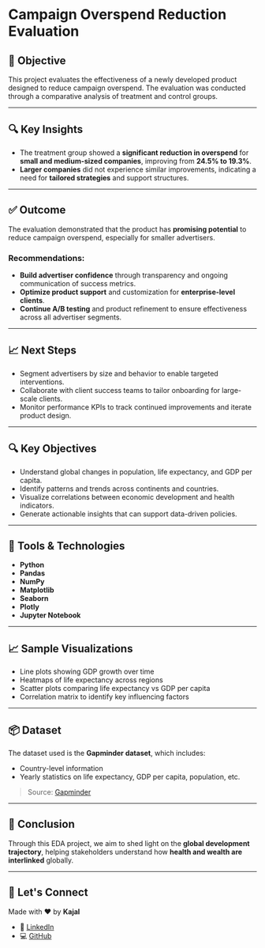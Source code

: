 # Campaign Overspend Reduction Evaluation

## 📌 Objective
This project evaluates the effectiveness of a newly developed product designed to reduce campaign overspend. The evaluation was conducted through a comparative analysis of treatment and control groups.

---

## 🔍 Key Insights
- The treatment group showed a **significant reduction in overspend** for **small and medium-sized companies**, improving from **24.5% to 19.3%**.
- **Larger companies** did not experience similar improvements, indicating a need for **tailored strategies** and support structures.

---

## ✅ Outcome
The evaluation demonstrated that the product has **promising potential** to reduce campaign overspend, especially for smaller advertisers.

### Recommendations:
- **Build advertiser confidence** through transparency and ongoing communication of success metrics.
- **Optimize product support** and customization for **enterprise-level clients**.
- **Continue A/B testing** and product refinement to ensure effectiveness across all advertiser segments.

---

## 📈 Next Steps
- Segment advertisers by size and behavior to enable targeted interventions.
- Collaborate with client success teams to tailor onboarding for large-scale clients.
- Monitor performance KPIs to track continued improvements and iterate product design.

---

## 🔍 Key Objectives

- Understand global changes in population, life expectancy, and GDP per capita.
- Identify patterns and trends across continents and countries.
- Visualize correlations between economic development and health indicators.
- Generate actionable insights that can support data-driven policies.

---

## 🧰 Tools & Technologies

- **Python**
- **Pandas**
- **NumPy**
- **Matplotlib**
- **Seaborn**
- **Plotly**
- **Jupyter Notebook**

---

## 📈 Sample Visualizations

- Line plots showing GDP growth over time
- Heatmaps of life expectancy across regions
- Scatter plots comparing life expectancy vs GDP per capita
- Correlation matrix to identify key influencing factors

---

## 📦 Dataset

The dataset used is the **Gapminder dataset**, which includes:
- Country-level information
- Yearly statistics on life expectancy, GDP per capita, population, etc.

> Source: [Gapminder](https://www.gapminder.org/data/)

---

## 📌 Conclusion

Through this EDA project, we aim to shed light on the **global development trajectory**, helping stakeholders understand how **health and wealth are interlinked** globally.

---

## 🤝 Let's Connect

Made with ❤️ by **Kajal**

- 🔗 [LinkedIn](https://www.linkedin.com/in/kajal-singh-922553292/)
- 💻 [GitHub](https://github.com/kajal-singh-27)

